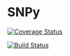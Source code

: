SNPy
====

[![Coverage Status](https://img.shields.io/coveralls/ozayyad/SNPy.svg)](https://coveralls.io/r/ozayyad/SNPy)

[![Build Status](https://travis-ci.org/ozayyad/SNPy.svg?branch=nataliemac81)](https://travis-ci.org/ozayyad/SNPy)
